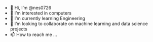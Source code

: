 - 👋 Hi, I’m @nes0726
- 👀 I’m interested in computers
- 🌱 I’m currently learning Engineering
- 💞️ I’m looking to collaborate on machine learning and data science projects
- 📫 How to reach me ...

<!---
nes0726/nes0726 is a ✨ special ✨ repository because its `README.md` (this file) appears on your GitHub profile.
You can click the Preview link to take a look at your changes.
--->
